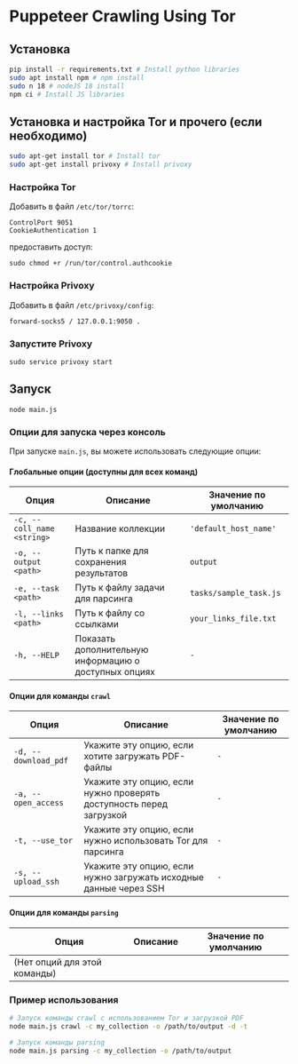 # Puppeteer Crawling Using Tor

## Установка

```bash
pip install -r requirements.txt # Install python libraries
sudo apt install npm # npm install
sudo n 18 # nodeJS 18 install
npm ci # Install JS libraries
```

## Установка и настройка Tor и прочего  (если необходимо)
```bash
sudo apt-get install tor # Install tor
sudo apt-get install privoxy # Install privoxy
```

### Настройка Tor
Добавить в файл `/etc/tor/torrc`:
```
ControlPort 9051
CookieAuthentication 1
```
предоставить доступ:
```
sudo chmod +r /run/tor/control.authcookie
```
### Настройка Privoxy
Добавить в файл `/etc/privoxy/config`:
```
forward-socks5 / 127.0.0.1:9050 .
```
### Запустите Privoxy
```
sudo service privoxy start
```

## Запуск
```
node main.js
```

### Опции для запуска через консоль

При запуске `main.js`, вы можете использовать следующие опции:

#### Глобальные опции (доступны для всех команд)

| Опция                         | Описание                                                      | Значение по умолчанию                     |
|-------------------------------|---------------------------------------------------------------|-------------------------------------------|
| `-c, --coll_name <string>`     | Название коллекции                                            | `'default_host_name'`                     |
| `-o, --output <path>`          | Путь к папке для сохранения результатов                       | `output`                                  |
| `-e, --task <path>`            | Путь к файлу задачи для парсинга                              | `tasks/sample_task.js`                    |
| `-l, --links <path>`           | Путь к файлу со ссылками                                      | `your_links_file.txt`                     |
| `-h, --HELP`                   | Показать дополнительную информацию о доступных опциях         | `-`                                       |

#### Опции для команды `crawl`

| Опция                         | Описание                                                      | Значение по умолчанию                     |
|-------------------------------|---------------------------------------------------------------|-------------------------------------------|
| `-d, --download_pdf`           | Укажите эту опцию, если хотите загружать PDF-файлы            | `-`                                       |
| `-a, --open_access`            | Укажите эту опцию, если нужно проверять доступность перед загрузкой | `-`                                       |
| `-t, --use_tor`                | Укажите эту опцию, если нужно использовать Tor для парсинга   | `-`                                       |
| `-s, --upload_ssh`             | Укажите эту опцию, если нужно загружать исходные данные через SSH | `-`                                       |

#### Опции для команды `parsing`

| Опция                         | Описание                                                      | Значение по умолчанию                     |
|-------------------------------|---------------------------------------------------------------|-------------------------------------------|
| (Нет опций для этой команды)   |                                                               |                                           |

### Пример использования

```bash
# Запуск команды crawl с использованием Tor и загрузкой PDF
node main.js crawl -c my_collection -o /path/to/output -d -t

# Запуск команды parsing
node main.js parsing -c my_collection -o /path/to/output
